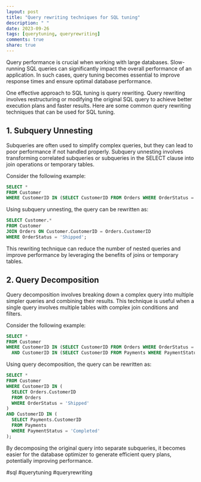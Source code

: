 ```yaml
---
layout: post
title: "Query rewriting techniques for SQL tuning"
description: " "
date: 2023-09-26
tags: [querytuning, queryrewriting]
comments: true
share: true
---
```


Query performance is crucial when working with large databases. Slow-running SQL queries can significantly impact the overall performance of an application. In such cases, query tuning becomes essential to improve response times and ensure optimal database performance.

One effective approach to SQL tuning is query rewriting. Query rewriting involves restructuring or modifying the original SQL query to achieve better execution plans and faster results. Here are some common query rewriting techniques that can be used for SQL tuning.

## 1. Subquery Unnesting

Subqueries are often used to simplify complex queries, but they can lead to poor performance if not handled properly. Subquery unnesting involves transforming correlated subqueries or subqueries in the SELECT clause into join operations or temporary tables.

Consider the following example:

```sql
SELECT *
FROM Customer
WHERE CustomerID IN (SELECT CustomerID FROM Orders WHERE OrderStatus = 'Shipped');
```

Using subquery unnesting, the query can be rewritten as:

```sql
SELECT Customer.*
FROM Customer
JOIN Orders ON Customer.CustomerID = Orders.CustomerID
WHERE OrderStatus = 'Shipped';
```

This rewriting technique can reduce the number of nested queries and improve performance by leveraging the benefits of joins or temporary tables.

## 2. Query Decomposition

Query decomposition involves breaking down a complex query into multiple simpler queries and combining their results. This technique is useful when a single query involves multiple tables with complex join conditions and filters.

Consider the following example:

```sql
SELECT *
FROM Customer
WHERE CustomerID IN (SELECT CustomerID FROM Orders WHERE OrderStatus = 'Shipped')
  AND CustomerID IN (SELECT CustomerID FROM Payments WHERE PaymentStatus = 'Completed');
```

Using query decomposition, the query can be rewritten as:

```sql
SELECT *
FROM Customer
WHERE CustomerID IN (
  SELECT Orders.CustomerID
  FROM Orders
  WHERE OrderStatus = 'Shipped'
)
AND CustomerID IN (
  SELECT Payments.CustomerID
  FROM Payments
  WHERE PaymentStatus = 'Completed'
);
```

By decomposing the original query into separate subqueries, it becomes easier for the database optimizer to generate efficient query plans, potentially improving performance.

#sql #querytuning #queryrewriting
